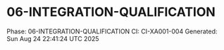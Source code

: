 # 06-INTEGRATION-QUALIFICATION
Phase: 06-INTEGRATION-QUALIFICATION
CI: CI-XA001-004
Generated: Sun Aug 24 22:41:24 UTC 2025
